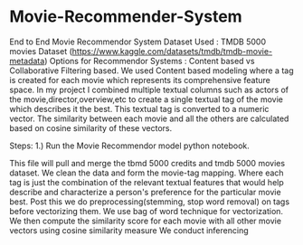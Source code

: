 # Movie-Recommender-System
End to End Movie Recommendor System
Dataset Used : TMDB 5000 movies Dataset (https://www.kaggle.com/datasets/tmdb/tmdb-movie-metadata)
Options for Recommendor Systems : Content based vs Collaborative Filtering based.
We used Content based modeling where a tag is created for each movie which represents its comprehensive feature space. In my project I combined multiple textual columns such as actors of the movie,director,overview,etc to create a single textual tag of the movie which describes it the best. This textual tag is converted to a numeric vector. The similarity between each movie and all the others are calculated based on cosine similarity of these vectors.

Steps:
1.) Run the Movie Recommendor model python notebook.

This file will pull and merge the tbmd 5000 credits and tmdb 5000 movies dataset.
We clean the data and form the movie-tag mapping. Where each tag is just the combination of the relevant textual features that would help describe and characterize a person's preference for the particular movie best.
Post this we do preprocessing(stemming, stop word removal) on tags before vectorizing them.
We use bag of word technique for vectorization.
We then compute the similarity score for each movie with all other movie vectors using cosine similarity measure
We conduct inferencing
